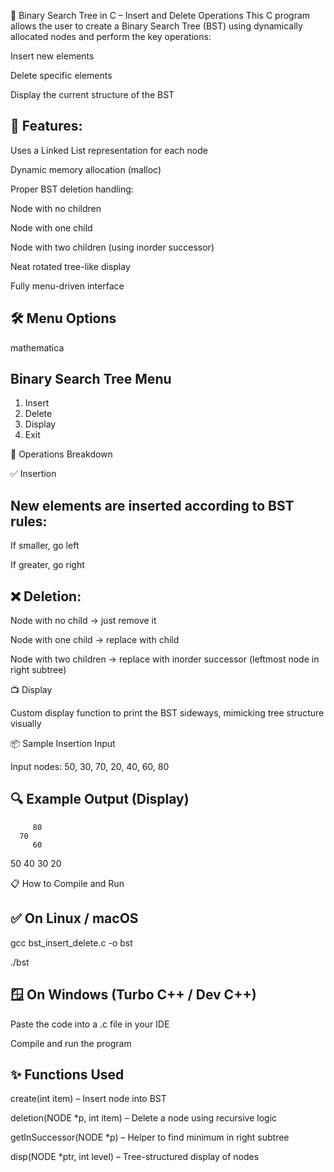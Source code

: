 🌲 Binary Search Tree in C – Insert and Delete Operations
This C program allows the user to create a Binary Search Tree (BST) using dynamically allocated nodes and perform the key operations:

Insert new elements

Delete specific elements

Display the current structure of the BST

🧠 Features:
------------
Uses a Linked List representation for each node

Dynamic memory allocation (malloc)

Proper BST deletion handling:

Node with no children

Node with one child

Node with two children (using inorder successor)

Neat rotated tree-like display

Fully menu-driven interface

🛠️ Menu Options
---------------
mathematica

 Binary Search Tree Menu
 -------------------------
 1. Insert
 2. Delete
 3. Display
 4. Exit

🔄 Operations Breakdown

✅ Insertion

New elements are inserted according to BST rules:
-------------------------------------------------
If smaller, go left

If greater, go right

❌ Deletion:
------------
Node with no child → just remove it

Node with one child → replace with child

Node with two children → replace with inorder successor (leftmost node in right subtree)

📺 Display

Custom display function to print the BST sideways, mimicking tree structure visually

📦 Sample Insertion Input

Input nodes: 50, 30, 70, 20, 40, 60, 80

🔍 Example Output (Display)
----------------------------

         80
      70
         60
   50
      40
   30
      20
	  	  
📋 How to Compile and Run

✅ On Linux / macOS
-------------------
gcc bst_insert_delete.c -o bst

./bst

🪟 On Windows (Turbo C++ / Dev C++)
-----------------------------------
Paste the code into a .c file in your IDE

Compile and run the program

✨ Functions Used
------------------
create(int item) – Insert node into BST

deletion(NODE *p, int item) – Delete a node using recursive logic

getInSuccessor(NODE *p) – Helper to find minimum in right subtree

disp(NODE *ptr, int level) – Tree-structured display of nodes

